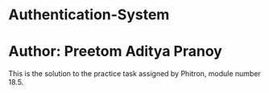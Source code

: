 # Authentication-System
# Author: Preetom Aditya Pranoy
<p>This is the solution to the practice task assigned by Phitron, module number 18.5.</p>
